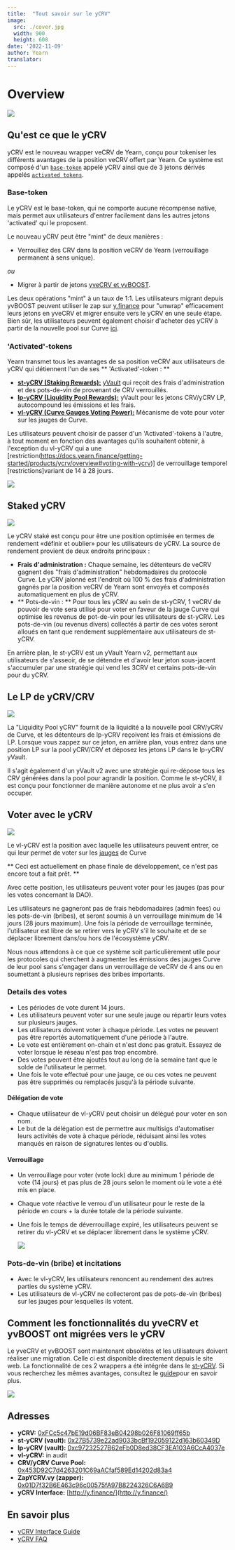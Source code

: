 ```yaml
---
title:  "Tout savoir sur le yCRV"
image:
  src: ./cover.jpg
  width: 900
  height: 608
date: '2022-11-09'
author: Yearn
translator:
---
```



# Overview


![](image1.jpg?w=424&h=218)

## Qu'est ce que le yCRV

yCRV est le nouveau wrapper veCRV de Yearn, conçu pour tokeniser les différents avantages de la position veCRV offert par Yearn. Ce système est composé d'un [`base-token`](https://docs.yearn.finance/getting-started/products/ycrv/overview#base-token) appelé yCRV ainsi que de 3 jetons dérivés appelés  [`activated tokens`](https://docs.yearn.finance/getting-started/products/ycrv/overview#activated-tokens).

### Base-token


Le yCRV est le base-token, qui ne comporte aucune récompense native, mais permet aux utilisateurs d'entrer facilement dans les autres jetons 'activated' qui le proposent.

Le nouveau yCRV peut être "mint" de deux manières :

- Verrouillez des CRV dans la position veCRV de Yearn (verrouillage permanent à sens unique).

_ou_

- Migrer à partir de jetons [yveCRV et yvBOOST](https://docs.yearn.finance/getting-started/products/ycrv/overview#how-yvecrv-and-veboost-functionality-was-migrated-to-ycrv).

Les deux opérations "mint" à un taux de 1:1. Les utilisateurs migrant depuis yvBOOST peuvent utiliser le zap sur [y.finance](https://y.finance/) pour "unwrap" efficacement leurs jetons en yveCRV et migrer ensuite vers le yCRV en une seule étape. Bien sûr, les utilisateurs peuvent également choisir d'acheter des yCRV à partir de la nouvelle pool sur Curve [ici](https://curve.fi/factory/192).


### 'Activated'-tokens

Yearn transmet tous les avantages de sa position veCRV aux utilisateurs de yCRV qui détiennent l'un de ses ** 'Activated'-token : **

- [**st-yCRV (Staking Rewards):**](https://docs.yearn.finance/getting-started/products/ycrv/overview#staked-ycrv) [yVault](https://medium.com/iearn/yearn-finance-explained-what-are-vaults-and-strategies-96970560432) qui reçoit des frais d'administration et des pots-de-vin de provenant de CRV verrouillés.
- [**lp-yCRV (Liquidity Pool Rewards):**](https://docs.yearn.finance/getting-started/products/ycrv/overview#lpd-ycrvcrv) yVault pour les jetons CRV/yCRV LP, autocompound les émissions et les frais.
- [**vl-yCRV (Curve Gauges Voting Power):**](https://docs.yearn.finance/getting-started/products/ycrv/overview#voting-with-ycrv) Mécanisme de vote pour voter sur les jauges de Curve.

Les utilisateurs peuvent choisir de passer d'un 'Activated'-tokens à l'autre, à tout moment en fonction des avantages qu'ils souhaitent obtenir, à l'exception du vl-yCRV qui a une [restriction(https://docs.yearn.finance/getting-started/products/ycrv/overview#voting-with-ycrv)] de verrouillage temporel [restrictions]variant de 14 à 28 jours.

![](image2.jpg?w=900&h=506)

## Staked yCRV


![](image3.jpg?w=499&h=199)

Le yCRV staké est conçu pour être une position optimisée en termes de rendement «définir et oublier» pour les utilisateurs de yCRV. La source de rendement provient de deux endroits principaux :

- **Frais d'administration :** Chaque semaine, les détenteurs de veCRV gagnent des "frais d'administration" hebdomadaires du protocole Curve. Le yCRV jalonné est l'endroit où 100 % des frais d'administration gagnés par la position veCRV de Yearn sont envoyés et composés automatiquement en plus de yCRV.
- ** Pots-de-vin : ** Pour tous les yCRV au sein de st-yCRV, 1 veCRV de pouvoir de vote sera utilisé pour voter en faveur de la jauge Curve qui optimise les revenus de pot-de-vin pour les utilisateurs de st-yCRV. Les pots-de-vin (ou revenus divers) collectés à partir de ces votes seront alloués en tant que rendement supplémentaire aux utilisateurs de st-yCRV.

En arrière plan, le st-yCRV est un yVault Yearn v2, permettant aux utilisateurs de s'asseoir, de se détendre et d'avoir leur jeton sous-jacent s'accumuler par une stratégie qui vend les 3CRV et certains pots-de-vin pour du yCRV.

## Le LP de yCRV/CRV


![](image4.jpg?w=463&h=201)

La "Liquidity Pool yCRV" fournit de la liquidité a la nouvelle pool CRV/yCRV de Curve, et les détenteurs de lp-yCRV reçoivent les frais et émissions de LP. Lorsque vous zappez sur ce jeton, en arrière plan, vous entrez dans une position LP sur la pool yCRV/CRV et déposez les jetons LP dans le lp-yCRV yVault.

Il s'agit également d'un yVault v2 avec une stratégie qui re-dépose tous les CRV générées dans la pool pour agrandir la position. Comme le st-yCRV, il est conçu pour fonctionner de manière autonome et ne plus avoir a s'en occuper.

## Voter avec le yCRV


![](image5.jpg?w=513&h=207)

Le vl-yCRV est la position avec laquelle les utilisateurs peuvent entrer, ce qui leur permet de voter sur les [jauges](https://resources.curve.fi/reward-gauges/understanding-gauges) de Curve

** Ceci est actuellement en phase finale de développement, ce n'est pas encore tout a fait prêt. **

Avec cette position, les utilisateurs peuvent voter pour les jauges (pas pour les votes concernant la DAO).

Les utilisateurs  ne gagneront pas de frais hebdomadaires (admin fees) ou les pots-de-vin (bribes), et seront soumis à un verrouillage minimum de 14 jours (28 jours maximum). Une fois la période de verrouillage terminée, l'utilisateur est libre de se retirer vers le yCRV s'il le souhaite et de se déplacer librement dans/ou hors de l'écosystème yCRV.

Nous nous attendons à ce que ce système soit particulièrement utile pour les protocoles qui cherchent à augmenter les émissions des jauges Curve de leur pool sans s'engager dans un verrouillage de veCRV de 4 ans ou en soumettant à plusieurs reprises des bribes importants.


### Details des votes

- Les périodes de vote durent 14 jours.
- Les utilisateurs peuvent voter sur une seule jauge ou répartir leurs votes sur plusieurs jauges.
- Les utilisateurs doivent voter à chaque période. Les votes ne peuvent pas être reportés automatiquement d'une période à l'autre.
- Le vote est entièrement on-chain et n'est donc pas gratuit. Essayez de voter lorsque le réseau n'est pas trop encombré.
- Des votes peuvent être ajoutés tout au long de la semaine tant que le solde de l'utilisateur le permet.
- Une fois le vote effectué pour une jauge, ce ou ces votes ne peuvent pas être supprimés ou remplacés jusqu'à la période suivante.

#### Délégation de vote

- Chaque utilisateur de vl-yCRV peut choisir un délégué pour voter en son nom.
- Le but de la délégation est de permettre aux multisigs d'automatiser leurs activités de vote à chaque période, réduisant ainsi les votes manqués en raison de signatures lentes ou d'oublis.

#### Verrouillage

- Un verrouillage pour voter (vote lock) dure au minimum 1 période de vote (14 jours) et pas plus de 28 jours selon le moment où le vote a été mis en place.
- Chaque vote réactive le verrou d'un utilisateur pour le reste de la période en cours + la durée totale de la période suivante.
- Une fois le temps de déverrouillage expiré, les utilisateurs peuvent se retirer du vl-yCRV et se déplacer librement dans le système yCRV.


    ![](image6.jpg?w=900&h=367)


### Pots-de-vin (bribe) et incitations

- Avec le vl-yCRV, les utilisateurs renoncent au rendement des autres parties du système yCRV.
- Les utilisateurs de vl-yCRV ne collecteront pas de pots-de-vin (bribes) sur les jauges pour lesquelles ils votent.

## Comment les fonctionnalités du yveCRV et yvBOOST ont migrées vers le yCRV

Le yveCRV et yvBOOST sont maintenant obsolètes et les utilisateurs doivent réaliser une migration. Celle ci est disponible directement depuis le site web. La fonctionnalité de ces 2 wrappers a été intégrée dans le [st-yCRV](https://docs.yearn.finance/getting-started/products/ycrv/overview#staked-ycrv). Si vous recherchez les mêmes avantages, consultez le [guide](https://docs.yearn.finance/getting-started/products/ycrv/guide)pour en savoir plus.

![](image7.jpg?w=900&h=450)


## Adresses

-   **yCRV:**  [0xFCc5c47bE19d06BF83eB04298b026F81069ff65b](https://etherscan.io/token/0xFCc5c47bE19d06BF83eB04298b026F81069ff65b)
-   **st-yCRV (vault):**  [0x27B5739e22ad9033bcBf192059122d163b60349D](https://etherscan.io/token/0x27B5739e22ad9033bcBf192059122d163b60349D)
-   **lp-yCRV (vault):**  [0xc97232527B62eFb0D8ed38CF3EA103A6CcA4037e](https://etherscan.io/token/0xc97232527B62eFb0D8ed38CF3EA103A6CcA4037e)
-   **vl-yCRV:**  in audit
-   **CRV/yCRV Curve Pool:**  [0x453D92C7d4263201C69aACfaf589Ed14202d83a4](https://etherscan.io/token/0x453D92C7d4263201C69aACfaf589Ed14202d83a4)
-   **ZapYCRV.vy (zapper):**  [0x01D7f32B6E463c96c00575fA97B8224326C6A6B9](https://etherscan.io/token/0x01D7f32B6E463c96c00575fA97B8224326C6A6B9)
-   **yCRV Interface:**  [http://y.finance/](http://y.finance/)

## En savoir plus

-   [yCRV Interface Guide](https://docs.yearn.finance/getting-started/products/ycrv/guide)
-   [yCRV FAQ](https://docs.yearn.finance/getting-started/products/ycrv/faq)
